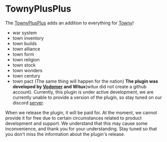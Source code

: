 # TownyPlusPlus
The [TownyPlusPlus](https://github.com/ZombneYT/TownyPlusPlus) adds an addition to everything for [Towny](https://github.com/TownyAdvanced/Towny)!
- war system
- town inventory
- town builds
- town alliance
- town form
- town religion
- town stock
- town wonders
- town century
- town pact
(The same thing will happen for the nation)
**The plugin was developed by [Vodomer](https://github.com/ZombneYT) and Witux**(witux did not create a github account).
Currently, this plugin is under active development, we are currently unable to provide a version of the plugin, so stay tuned on our discord [server](https://discord.gg/polithill).

When we release the plugin, it will be paid for. At the moment, we cannot provide it for free due to certain circumstances related to product development and support. We understand that this may cause some inconvenience, and thank you for your understanding. Stay tuned so that you don't miss the information about the plugin's release.
